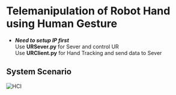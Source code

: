 # Telemanipulation of Robot Hand using Human Gesture
- ***Need to setup IP first*** <br>
Use **URSever.py** for Sever and control UR <br>
Use **URClient.py** for Hand Tracking and send data to Sever


## System Scenario
![HCI](https://user-images.githubusercontent.com/72074422/200872546-035e7495-8b3f-4bb4-9f39-8182e573f793.jpg)
